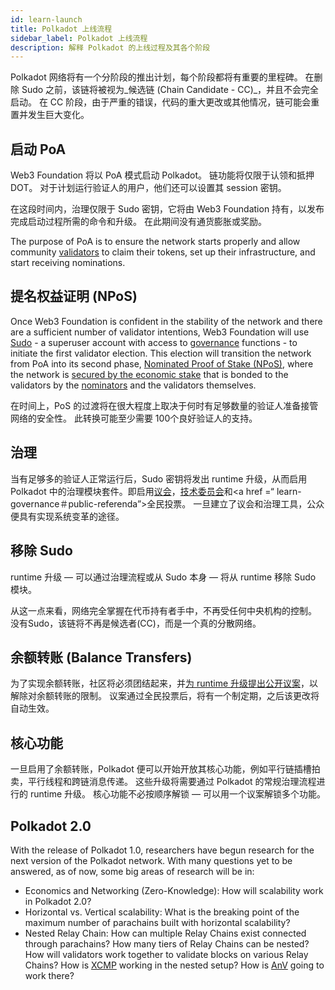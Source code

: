 ```yaml
---
id: learn-launch
title: Polkadot 上线流程
sidebar_label: Polkadot 上线流程
description: 解释 Polkadot 的上线过程及其各个阶段
---
```


Polkadot 网络将有一个分阶段的推出计划，每个阶段都将有重要的里程碑。 在删除 Sudo 之前，该链将被视为_候选链 (Chain Candidate - CC)_，并且不会完全启动。 在 CC 阶段，由于严重的错误，代码的重大更改或其他情况，链可能会重置并发生巨大变化。

## 启动 PoA

Web3 Foundation 将以 PoA 模式启动 Polkadot。 链功能将仅限于认领和抵押 DOT。 对于计划运行验证人的用户，他们还可以设置其 session 密钥。

在这段时间内，治理仅限于 Sudo 密钥，它将由 Web3 Foundation 持有，以发布完成启动过程所需的命令和升级。 在此期间没有通货膨胀或奖励。

The purpose of PoA is to ensure the network starts properly and allow community [validators](learn-validator) to claim their tokens, set up their infrastructure, and start receiving nominations.

## 提名权益证明 (NPoS)

Once Web3 Foundation is confident in the stability of the network and there are a sufficient number of validator intentions, Web3 Foundation will use [Sudo](https://youtu.be/InekMjJpVdo) - a superuser account with access to [governance](learn-governance) functions - to initiate the first validator election. This election will transition the network from PoA into its second phase, [Nominated Proof of Stake (NPoS)](learn-staking), where the network is [secured by the economic stake](learn-security) that is bonded to the validators by the [nominators](learn-nominator) and the validators themselves.

在时间上，PoS 的过渡将在很大程度上取决于何时有足够数量的验证人准备接管网络的安全性。 此转换可能至少需要 100个良好验证人的支持。

## 治理

当有足够多的验证人正常运行后，Sudo 密钥将发出 runtime 升级，从而启用 Polkadot 中的治理模块套件。即启用[议会](learn-governance#council)，[技术委员会](learn-governance#technical-committee)和<a href =“ learn-governance＃public-referenda”>全民投票</a>。 一旦建立了议会和治理工具，公众便具有实现系统变革的途径。

## 移除 Sudo

runtime 升级 &mdash; 可以通过治理流程或从 Sudo 本身 &mdash; 将从 runtime 移除 Sudo 模块。

从这一点来看，网络完全掌握在代币持有者手中，不再受任何中央机构的控制。 没有Sudo，该链将不再是候选者(CC)，而是一个真的分散网络。

## 余额转账 (Balance Transfers)

为了实现余额转账，社区将必须团结起来，并[为 runtime 升级提出公开议案](maintain-guides-democracy)，以解除对余额转账的限制。 议案通过全民投票后，将有一个制定期，之后该更改将自动生效。

## 核心功能

一旦启用了余额转账，Polkadot 便可以开始开放其核心功能，例如平行链插槽拍卖，平行线程和跨链消息传递。 这些升级将需要通过 Polkadot 的常规治理流程进行的 runtime 升级。 核心功能不必按顺序解锁 &mdash; 可以用一个议案解锁多个功能。

## Polkadot 2.0

With the release of Polkadot 1.0, researchers have begun research for the next version of the Polkadot network. With many questions yet to be answered, as of now, some big areas of research will be in:

- Economics and Networking (Zero-Knowledge): How will scalability work in Polkadot 2.0?
- Horizontal vs. Vertical scalability: What is the breaking point of the maximum number of parachains built with horizontal scalability?
- Nested Relay Chain: How can multiple Relay Chains exist connected through parachains? How many tiers of Relay Chains can be nested? How will validators work together to validate blocks on various Relay Chains? How is [XCMP](learn-crosschain) working in the nested setup? How is [AnV](learn-availability) going to work there?
